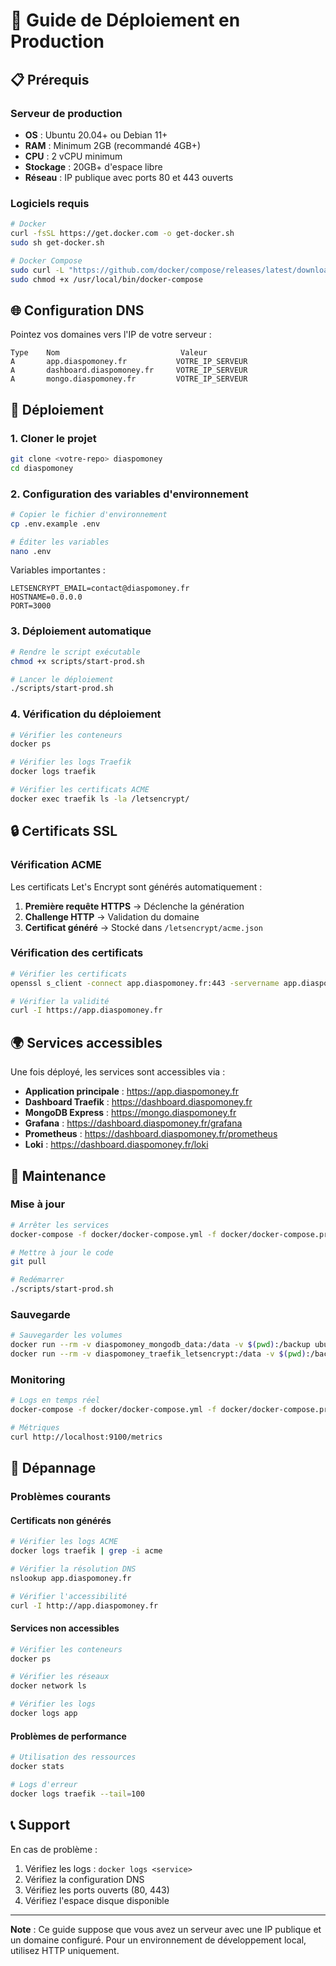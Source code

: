 # 🚀 Guide de Déploiement en Production

## 📋 Prérequis

### Serveur de production

- **OS** : Ubuntu 20.04+ ou Debian 11+
- **RAM** : Minimum 2GB (recommandé 4GB+)
- **CPU** : 2 vCPU minimum
- **Stockage** : 20GB+ d'espace libre
- **Réseau** : IP publique avec ports 80 et 443 ouverts

### Logiciels requis

```bash
# Docker
curl -fsSL https://get.docker.com -o get-docker.sh
sudo sh get-docker.sh

# Docker Compose
sudo curl -L "https://github.com/docker/compose/releases/latest/download/docker-compose-$(uname -s)-$(uname -m)" -o /usr/local/bin/docker-compose
sudo chmod +x /usr/local/bin/docker-compose
```

## 🌐 Configuration DNS

Pointez vos domaines vers l'IP de votre serveur :

```
Type    Nom                           Valeur
A       app.diaspomoney.fr           VOTRE_IP_SERVEUR
A       dashboard.diaspomoney.fr     VOTRE_IP_SERVEUR
A       mongo.diaspomoney.fr         VOTRE_IP_SERVEUR
```

## 📁 Déploiement

### 1. Cloner le projet

```bash
git clone <votre-repo> diaspomoney
cd diaspomoney
```

### 2. Configuration des variables d'environnement

```bash
# Copier le fichier d'environnement
cp .env.example .env

# Éditer les variables
nano .env
```

Variables importantes :

```env
LETSENCRYPT_EMAIL=contact@diaspomoney.fr
HOSTNAME=0.0.0.0
PORT=3000
```

### 3. Déploiement automatique

```bash
# Rendre le script exécutable
chmod +x scripts/start-prod.sh

# Lancer le déploiement
./scripts/start-prod.sh
```

### 4. Vérification du déploiement

```bash
# Vérifier les conteneurs
docker ps

# Vérifier les logs Traefik
docker logs traefik

# Vérifier les certificats ACME
docker exec traefik ls -la /letsencrypt/
```

## 🔒 Certificats SSL

### Vérification ACME

Les certificats Let's Encrypt sont générés automatiquement :

1. **Première requête HTTPS** → Déclenche la génération
2. **Challenge HTTP** → Validation du domaine
3. **Certificat généré** → Stocké dans `/letsencrypt/acme.json`

### Vérification des certificats

```bash
# Vérifier les certificats
openssl s_client -connect app.diaspomoney.fr:443 -servername app.diaspomoney.fr

# Vérifier la validité
curl -I https://app.diaspomoney.fr
```

## 🌍 Services accessibles

Une fois déployé, les services sont accessibles via :

- **Application principale** : https://app.diaspomoney.fr
- **Dashboard Traefik** : https://dashboard.diaspomoney.fr
- **MongoDB Express** : https://mongo.diaspomoney.fr
- **Grafana** : https://dashboard.diaspomoney.fr/grafana
- **Prometheus** : https://dashboard.diaspomoney.fr/prometheus
- **Loki** : https://dashboard.diaspomoney.fr/loki

## 🔧 Maintenance

### Mise à jour

```bash
# Arrêter les services
docker-compose -f docker/docker-compose.yml -f docker/docker-compose.prod.yml down

# Mettre à jour le code
git pull

# Redémarrer
./scripts/start-prod.sh
```

### Sauvegarde

```bash
# Sauvegarder les volumes
docker run --rm -v diaspomoney_mongodb_data:/data -v $(pwd):/backup ubuntu tar czf /backup/mongodb-backup.tar.gz /data
docker run --rm -v diaspomoney_traefik_letsencrypt:/data -v $(pwd):/backup ubuntu tar czf /backup/letsencrypt-backup.tar.gz /data
```

### Monitoring

```bash
# Logs en temps réel
docker-compose -f docker/docker-compose.yml -f docker/docker-compose.prod.yml logs -f

# Métriques
curl http://localhost:9100/metrics
```

## 🚨 Dépannage

### Problèmes courants

#### Certificats non générés

```bash
# Vérifier les logs ACME
docker logs traefik | grep -i acme

# Vérifier la résolution DNS
nslookup app.diaspomoney.fr

# Vérifier l'accessibilité
curl -I http://app.diaspomoney.fr
```

#### Services non accessibles

```bash
# Vérifier les conteneurs
docker ps

# Vérifier les réseaux
docker network ls

# Vérifier les logs
docker logs app
```

#### Problèmes de performance

```bash
# Utilisation des ressources
docker stats

# Logs d'erreur
docker logs traefik --tail=100
```

## 📞 Support

En cas de problème :

1. Vérifiez les logs : `docker logs <service>`
2. Vérifiez la configuration DNS
3. Vérifiez les ports ouverts (80, 443)
4. Vérifiez l'espace disque disponible

---

**Note** : Ce guide suppose que vous avez un serveur avec une IP publique et un domaine configuré. Pour un environnement de développement local, utilisez HTTP uniquement.
